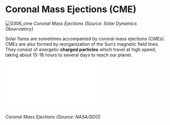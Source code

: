 # Coronal Mass Ejections (CME)

![0306_cme](./static/0306_cme.jpg)
*Coronal Mass Ejections (Source:  Solar Dynamics Observatory)*

Solar flares are sometimes accompanied by coronal mass ejections (CMEs).  CMEs are also formed by reorganization of the Sun’s magnetic field lines.  They consist of energetic **charged particles** which travel at high speed, taking about 15-18 hours to several days to reach our planet.

<iframe src="./videos/CME_eruption.mp4" frameborder="0" allowfullscreen></iframe>

*Coronal Mass Ejections (Source: NASA/SDO)*
